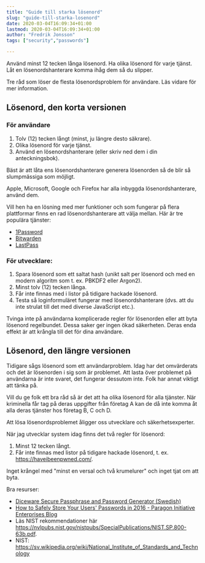 ```yaml
---
title: "Guide till starka lösenord"
slug: "guide-till-starka-losenord"
date: 2020-03-04T16:09:34+01:00
lastmod: 2020-03-04T16:09:34+01:00
author: "Fredrik Jonsson"
tags: ["security","passwords"]

---
```


Använd minst 12 tecken långa lösenord. Ha olika lösenord för varje tjänst. Låt en lösenordshanterare komma ihåg dem så du slipper.

Tre råd som löser de flesta lösenordsproblem för användare. Läs vidare för mer information.


## Lösenord, den korta versionen

### För användare

1. Tolv (12) tecken långt (minst, ju längre desto säkrare).
2. Olika lösenord för varje tjänst.
3. Använd en lösenordshanterare (eller skriv ned dem i din anteckningsbok).

Bäst är att låta ens lösenordshanterare generera lösenorden så de blir så slumpmässiga som möjligt.

Apple, Microsoft, Google och Firefox har alla inbyggda lösenordshanterare, använd dem.

Vill hen ha en lösning med mer funktioner och som fungerar på flera plattformar finns en rad lösenordshanterare att välja mellan. Här är tre populära tjänster:

* [1Password](https://1password.com/)
* [Bitwarden](https://bitwarden.com/)
* [LastPass](https://www.lastpass.com/)


### För utvecklare:

1. Spara lösenord som ett saltat hash (unikt salt per lösenord och med en modern algoritm som t. ex. PBKDF2 eller Argon2).
2. Minst tolv (12) tecken långa.
3. Får inte finnas med i listor på tidigare hackade lösenord.
4. Testa så loginformuläret fungerar med lösenordshanterare (dvs. att du inte strulat till det med diverse JavaScript etc.).

Tvinga inte på användarna komplicerade regler för lösenorden eller att byta lösenord regelbundet. Dessa saker ger ingen ökad säkerheten. Deras enda effekt är att krångla till det för dina användare.


## Lösenord, den längre versionen


Tidigare sågs lösenord som ett användarproblem. Idag har det omvärderats och det är lösenorden i sig som är problemet. Att lasta över problemet på användarna är inte svaret, det fungerar dessutom inte. Folk har annat viktigt att tänka på.

Vill du ge folk ett bra råd så är det att ha olika lösenord för alla tjänster. När kriminella får tag på deras uppgifter från företag A kan de då inte komma åt alla deras tjänster hos företag B, C och D.

Att lösa lösenordsproblemet åligger oss utvecklare och säkerhetsexperter.

När jag utvecklar system idag finns det två regler för lösenord:

1. Minst 12 tecken långt.
2. Får inte finnas med listor på tidigare hackade lösenord, t. ex. <https://haveibeenpwned.com/>.

Inget krångel med "minst en versal och två krumelurer" och inget tjat om att byta.

Bra resurser:

* [Diceware Secure Passphrase and Password Generator (Swedish)](https://www.rempe.us/diceware/#swedish)
* [How to Safely Store Your Users' Passwords in 2016 - Paragon Initiative Enterprises Blog](https://paragonie.com/blog/2016/02/how-safely-store-password-in-2016)
* Läs NIST rekommendationer här <https://nvlpubs.nist.gov/nistpubs/SpecialPublications/NIST.SP.800-63b.pdf>.
* NIST: <https://sv.wikipedia.org/wiki/National_Institute_of_Standards_and_Technology>

